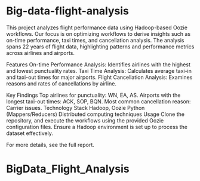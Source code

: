 # Big-data-flight-analysis
 
This project analyzes flight performance data using Hadoop-based Oozie workflows. Our focus is on optimizing workflows to derive insights such as on-time performance, taxi times, and cancellation analysis. The analysis spans 22 years of flight data, highlighting patterns and performance metrics across airlines and airports.

Features
On-time Performance Analysis: Identifies airlines with the highest and lowest punctuality rates.
Taxi Time Analysis: Calculates average taxi-in and taxi-out times for major airports.
Flight Cancellation Analysis: Examines reasons and rates of cancellations by airline. 


Key Findings
Top airlines for punctuality: WN, EA, AS.
Airports with the longest taxi-out times: ACK, SOP, BQN.
Most common cancellation reason: Carrier issues.
Technology Stack
Hadoop, Oozie
Python (Mappers/Reducers)
Distributed computing techniques
Usage
Clone the repository, and execute the workflows using the provided Oozie configuration files. Ensure a Hadoop environment is set up to process the dataset effectively.

For more details, see the full report.
# BigData_Flight_Analysis
